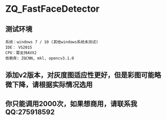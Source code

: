 # ZQ_FastFaceDetector

## 测试环境
	
	系统：windows 7 / 10 (其他windows系统未测试)
	IDE： VS2015
	CPU：需支持AVX2
	依赖库: ZQCNN, mkl, opencv3.1.0

## 添加v2版本，对灰度图适应性更好，但是彩图可能略微下降，请根据实际情况选用
	
## 你只能调用2000次，如果想商用，请联系我QQ:275918592
